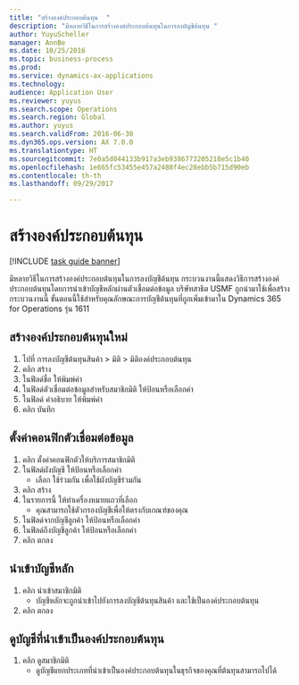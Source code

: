 ```yaml
--- 
title: "สร้างองค์ประกอบต้นทุน  "
description: "มีหลายวิธีในการสร้างองค์ประกอบต้นทุนในการลงบัญชีต้นทุน "
author: YuyuScheller
manager: AnnBe
ms.date: 10/25/2016
ms.topic: business-process
ms.prod: 
ms.service: dynamics-ax-applications
ms.technology: 
audience: Application User
ms.reviewer: yuyus
ms.search.scope: Operations
ms.search.region: Global
ms.author: yuyus
ms.search.validFrom: 2016-06-30
ms.dyn365.ops.version: AX 7.0.0
ms.translationtype: HT
ms.sourcegitcommit: 7e0a5d044133b917a3eb9386773205218e5c1b40
ms.openlocfilehash: 1e665fc53455e457a2488f4ec28ebb5b715d90eb
ms.contentlocale: th-th
ms.lasthandoff: 09/29/2017

---
```

# <a name="create-cost-elements"></a>สร้างองค์ประกอบต้นทุน   

[!INCLUDE [task guide banner](../../includes/task-guide-banner.md)]

มีหลายวิธีในการสร้างองค์ประกอบต้นทุนในการลงบัญชีต้นทุน  กระบวนงานนี้แสดงวิธีการสร้างองค์ประกอบต้นทุนโดยการนำเข้าบัญชีหลักผ่านตัวเชื่อมต่อข้อมูล บริษัทสาธิต USMF ถูกนำมาใช้เพื่อสร้างกระบวนงานนี้  ขั้นตอนนี้ใช้สำหรับคุณลักษณะการบัญชีต้นทุนที่ถูกเพิ่มเข้ามาใน Dynamics 365 for Operations รุ่น 1611


## <a name="create-new-cost-elements"></a>สร้างองค์ประกอบต้นทุนใหม่
1. ไปที่ การลงบัญชีต้นทุนสินค้า > มิติ > มิติองค์ประกอบต้นทุน
2. คลิก สร้าง
3. ในฟิลด์ชื่อ ให้พิมพ์ค่า 
4. ในฟิลด์ตัวเชื่อมต่อข้อมูลสำหรับสมาชิกมิติ ให้ป้อนหรือเลือกค่า
5. ในฟิลด์ คำอธิบาย ให้พิมพ์ค่า
6. คลิก บันทึก

## <a name="configure-the-data-connector"></a>ตั้งค่าคอนฟิกตัวเชื่อมต่อข้อมูล
1. คลิก ตั้งค่าคอนฟิกตัวให้บริการสมาชิกมิติ
2. ในฟิลด์ผังบัญชี ให้ป้อนหรือเลือกค่า
    * เลือก ใช้ร่วมกัน เพื่อใช้ผังบัญชีร่วมกัน  
3. คลิก สร้าง
4. ในรายการนี้ ให้ทำเครื่องหมายแถวที่เลือก
    * คุณสามารถใช้ตัวกรองบัญชีเพื่อให้ตรงกับเกณฑ์ของคุณ  
5. ในฟิลด์จากบัญชีลูกค้า ให้ป้อนหรือเลือกค่า
6. ในฟิลด์ถึงบัญชีลูกค้า ให้ป้อนหรือเลือกค่า
7. คลิก ตกลง

## <a name="import-main-accounts"></a>นำเข้าบัญชีหลัก
1. คลิก นำเข้าสมาชิกมิติ
    * บัญชีหลักจะถูกนำเข้าไปยังการลงบัญชีต้นทุนสินค้า และใช้เป็นองค์ประกอบต้นทุน  
2. คลิก ตกลง

## <a name="view-the-imported-accounts-as-cost-elements"></a>ดูบัญชีที่นำเข้าเป็นองค์ประกอบต้นทุน
1. คลิก ดูสมาชิกมิติ
    * ดูบัญชีแยกประเภทที่นำเข้าเป็นองค์ประกอบต้นทุนในธุรกิจของคุณที่ต้นทุนสามารถไปได้  


